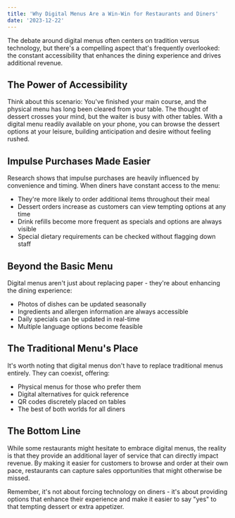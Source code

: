 ```yaml
---
title: 'Why Digital Menus Are a Win-Win for Restaurants and Diners'
date: '2023-12-22'
---
```


The debate around digital menus often centers on tradition versus technology, but there's a compelling aspect that's frequently overlooked: the constant accessibility that enhances the dining experience and drives additional revenue.

## The Power of Accessibility

Think about this scenario: You've finished your main course, and the physical menu has long been cleared from your table. The thought of dessert crosses your mind, but the waiter is busy with other tables. With a digital menu readily available on your phone, you can browse the dessert options at your leisure, building anticipation and desire without feeling rushed.

## Impulse Purchases Made Easier

Research shows that impulse purchases are heavily influenced by convenience and timing. When diners have constant access to the menu:

- They're more likely to order additional items throughout their meal
- Dessert orders increase as customers can view tempting options at any time
- Drink refills become more frequent as specials and options are always visible
- Special dietary requirements can be checked without flagging down staff

## Beyond the Basic Menu

Digital menus aren't just about replacing paper - they're about enhancing the dining experience:

- Photos of dishes can be updated seasonally
- Ingredients and allergen information are always accessible
- Daily specials can be updated in real-time
- Multiple language options become feasible

## The Traditional Menu's Place

It's worth noting that digital menus don't have to replace traditional menus entirely. They can coexist, offering:

- Physical menus for those who prefer them
- Digital alternatives for quick reference
- QR codes discretely placed on tables
- The best of both worlds for all diners

## The Bottom Line

While some restaurants might hesitate to embrace digital menus, the reality is that they provide an additional layer of service that can directly impact revenue. By making it easier for customers to browse and order at their own pace, restaurants can capture sales opportunities that might otherwise be missed.

Remember, it's not about forcing technology on diners - it's about providing options that enhance their experience and make it easier to say "yes" to that tempting dessert or extra appetizer.
